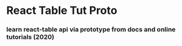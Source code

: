 # React Table Tut Proto

### learn react-table api via prototype from docs and online tutorials (2020)
